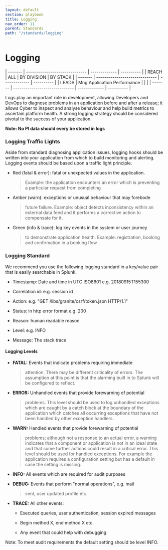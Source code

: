 ```yaml
---
layout: default
section: playbook
title: Logging
nav_order: 11
parent: Standards
path: "/standards/logging"
---
```


# Logging

| ------- | ------------------------------ | ------------- | ---------- |
| REACH | ALL | BY DIVISION | BY STACK |
| ------- | ------------------------------ | ------------- | ---------- |
| LEADS | Mng Application Performance | | |
| ------- | ------------------------------ | ------------- | ---------- |

Logs play an important role in development, allowing Developers and
DevOps to diagnose problems in an application before and after a
release; it allows Cyber to inspect and analyse behaviour and help build
metrics to ascertain platform health. A strong logging strategy should
be considered pivotal to the success of your application.

**Note: No PI data should every be stored in logs**

### Logging Traffic Lights

Aside from standard diagnosing application issues, logging hooks should
be written into your application from which to build monitoring and
alerting. Logging events should be based upon a traffic light principle.

- Red (fatal & error): fatal or unexpected values in the application.

  > Example: the application encounters an error which is preventing a
  > particular request from completing

- Amber (warn): exceptions or unusual behaviour that may forebode

  > future failure. Example: object detects inconsistency within an
  > external data feed and it performs a corrective action to
  > compensate for it.

- Green (info & trace): log key events in the system or user journey
  > to demonstrate application health. Example: registration, booking
  > and confirmation in a booking flow

### Logging Standard

We recommend you use the following logging standard in a key/value pair
that is easily searchable in Splunk.

- Timestamp: Date and time in UTC ISO8601 e.g. 20180915T155300

- Correlation id: e.g. session id

- Action: e.g. \"GET /libs/granite/csrf/token.json HTTP/1.1\"

- Status: in http error format e.g. 200

- Reason: human readable reason

- Level: e.g. INFO

- Message: The stack trace

#### Logging Levels

- **FATAL:** Events that indicate problems requiring immediate

  > attention. There may be different criticality of errors. The
  > assumption at this point is that the alarming built in to Splunk
  > will be configured to reflect.

- **ERROR:** Unhandled events that provide forewarning of potential

  > problems. This level should be used to log unhandled exceptions
  > which are caught by a catch block at the boundary of the
  > application which catches all occurring exceptions that have not
  > been handled by other exception handlers.

- **WARN:** Handled events that provide forewarning of potential

  > problems; although not a response to an actual error, a warning
  > indicates that a component or application is not in an ideal state
  > and that some further actions could result in a critical error.
  > This level should be used for handled exceptions. For example the
  > application requires a configuration setting but has a default in
  > case the setting is missing.

- **INFO:** All events which are required for audit purposes

- **DEBUG:** Events that perform \"normal operations\", e.g. mail

  > sent, user updated profile etc.

- **TRACE:** All other events:

  - Executed queries, user authentication, session expired messages

  - Begin method X, end method X etc.

  - Any event that could help with debugging

Note: To meet audit requirements the default setting should be level
INFO.
